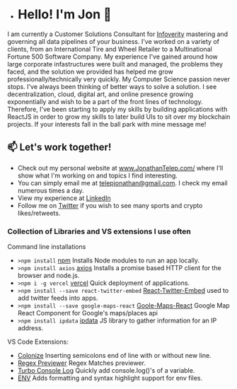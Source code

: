 - # Hello! I'm Jon 👋 
I am currently a Customer Solutions Consultant for <a href="https://www.infoverity.com/">Infoverity</a> mastering and governing all data pipelines of your business. I've worked on a variety of clients, from an International Tire and Wheel Retailer to a Multinational Fortune 500 Software Company. My experience I've gained around how large corporate infastructures were built and managed, the problems they faced, and the solution we provided has helped me grow professionally/technically very quickly. My Computer Science passion never stops. I've always been thinking of better ways to solve a solution. I see decentralization, cloud, digital art, and online presence growing exponentially and wish to be a part of the front lines of technology. Therefore, I've been starting to apply my skills by building applications with ReactJS in order to grow my skills to later build UIs to sit over my blockchain projects. If your interests fall in the ball park with mine message me!

## 📫 Let's work together!
- Check out my personal website at www.JonathanTelep.com/ where I'll show what I'm working on and topics I find interesting.
- You can simply email me at telepjonathan@gmail.com. I check my email numerous times a day.
- View my experience at <a href="https://www.linkedin.com/in/jonathan-telep-576750115/">LinkedIn</a>
- Follow me on <a href="https://twitter.com/jontelep">Twitter</a> if you wish to see many sports and crypto likes/retweets.

### Collection of Libraries and VS extensions I use often
Command line installations
- `>npm install` <a href="https://www.npmjs.com/get-npm">npm</a> Installs Node modules to run an app locally.
- `>npm install axios` <a href="https://www.npmjs.com/package/axios">axios</a> Installs a promise based HTTP client for the browser and node.js.
- `>npm i -g vercel` <a href="https://www.npmjs.com/package/vercel">vercel</a> Quick deployment of applications.
- `>npm install --save react-twitter-embed` <a href="https://www.npmjs.com/package/react-twitter-embed">React-Twitter-Embed</a> used to add twitter feeds into apps.
- `>npm install --save google-maps-react` <a href="https://www.npmjs.com/package/google-maps-react">Goole-Maps-React</a> Google Map React Component for Google's maps/places api
- `>npm install ipdata` <a href="https://www.npmjs.com/package/ipdata">ipdata</a> JS library to gather information for an IP address.

VS Code Extensions:
- <a href="https://marketplace.visualstudio.com/items?itemName=vmsynkov.colonize">Colonize</a> Inserting semicolons end of line with or without new line.
- <a href="https://marketplace.visualstudio.com/items?itemName=chrmarti.regex">Regex Previewer</a> Regex Matches previewer.
- <a href="https://marketplace.visualstudio.com/items?itemName=ChakrounAnas.turbo-console-log">Turbo Console Log</a> Quickly add console.log()'s of a variable.
- <a href="https://marketplace.visualstudio.com/items?itemName=IronGeek.vscode-env">ENV</a> Adds formatting and syntax highlight support for env files.
